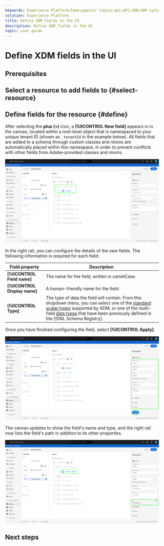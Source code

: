 ```yaml
---
keywords: Experience Platform;home;popular topics;api;API;XDM;XDM system;;experience data model;data model;ui;workspace;
solution: Experience Platform
title: Define XDM fields in the UI
description: Define XDM fields in the UI
topic: user guide
---
```


# Define XDM fields in the UI



## Prerequisites

<!-- The steps outlined below assume that you have already selected a custom class or mixin that you want to define fields for. See the sections on [adding fields to a class](../resources/classes.md#add-fields) and [adding fields to a mixin](../resources/mixins.md#add-fields) to get started. -->

## Select a resource to add fields to {#select-resource}

## Define fields for the resource {#define}

After selecting the **plus (+)** icon, a **[!UICONTROL New field]** appears in in the canvas, located within a root-level object that is namespaced to your unique tenant ID (shown as `_tenantId` in the example below). All fields that are added to a schema through custom classes and mixins are automatically placed within this namespace, in order to prevent conflicts with other fields from Adobe-provided classes and mixins.

![](../../images/ui/fields/overview/new-field.png)

In the right rail, you can configure the details of the new fields. The following information is required for each field:

| Field property | Description |
| --- | --- |
| **[!UICONTROL Field name]** | The name for the field, written in camelCase. |
| **[!UICONTROL Display name]** | A human-friendly name for the field. |
| **[!UICONTROL Type]** | The type of data the field will contain. From this dropdown menu, you can select one of the [standard scalar types](../../schema/field-constraints.md) supported by XDM, or one of the multi-field [data types](./data-types.md) that have been previously defined in the [!DNL Schema Registry]. |

Once you have finished configuring the field, select **[!UICONTROL Apply]**.

![](../../images/ui/fields/overview/field-details.png)

The canvas updates to show the field's name and type, and the right rail now lists the field's path in addition to its other properties.

![](../../images/ui/fields/overview/field-added.png)

## Next steps